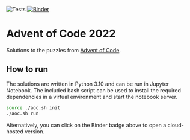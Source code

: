 ![Tests](https://github.com/romanpeters/advent-of-code-2022/actions/workflows/python-app.yml/badge.svg)
[![Binder](https://mybinder.org/badge_logo.svg)](https://mybinder.org/v2/gh/romanpeters/advent-of-code-2022/HEAD?labpath=notebooks)

# Advent of Code 2022

Solutions to the puzzles from [Advent of Code](https://adventofcode.com/).

## How to run
The solutions are written in Python 3.10 and can be run in Jupyter Notebook.
The included bash script can be used to install the required dependencies in a virtual environment and start the notebook server.
```sh
source ./aoc.sh init
./aoc.sh run 
```

Alternatively, you can click on the Binder badge above to open a cloud-hosted version.

